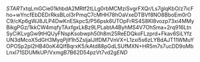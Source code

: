$START$xtqLmGCie01khbdA2MRtf2tLLg0rbMCMziSvgrFXQr/Ls7glqKbO/z7icFho+wYncfEbDEDrRksBLoI3rPmqC7cMHH78hOaVxeDTBVf8NO8BboEm0rOC9/cKp6gWJ8JLP4DwKnESkpcS/P56psk6UTOpFrRS4S8Kl8vozp73xi4MMyBikgPGz/1kkCW4mqfyTAxfgxLkBz9LPLabtA4ByhMS4V7OhSma+2rq916LtnSyCiKLvgGw9tHQUyFNspKsobwph50h8m25ReEDQkoFLzprd+Fkav6SiLYfzUN3dMcoX5dGH3MyqPjIf1h5ZsljaIJIfDM7VnVX+L1zxi5s6zLYBdAJT11WMuYOPOSp2pI2HB40oK4QIfBqrxK5/kAtd88pGdLSUfMXN+HR5m7s7ucDD9oMbLnxl71SDUMkUP/VxmgB7B62D54pzVt7vd2g$END$